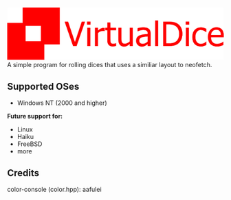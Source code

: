 ![VirtualDice](https://github.com/pizzawizard32/VirtualDice/blob/main/virtualdice.png?raw=true)
A simple program for rolling dices that uses a similiar layout to neofetch.

## Supported OSes
- Windows NT (2000 and higher)

**Future support for:**
- Linux
- Haiku
- FreeBSD
- more

## Credits
color-console (color.hpp): aafulei
